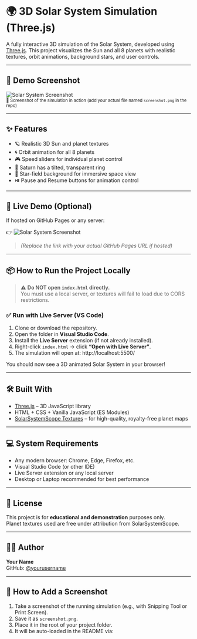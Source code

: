 # 🌍 3D Solar System Simulation (Three.js)

A fully interactive 3D simulation of the Solar System, developed using [Three.js](https://threejs.org/). This project visualizes the Sun and all 8 planets with realistic textures, orbit animations, background stars, and user controls.

---

## 📸 Demo Screenshot

![Solar System Screenshot](screenshot.png)  
<sub>🌌 Screenshot of the simulation in action (add your actual file named `screenshot.png` in the repo)</sub>

---

## ✨ Features

- 🪐 Realistic 3D Sun and planet textures
- 🌀 Orbit animation for all 8 planets
- 🎮 Speed sliders for individual planet control
- 💫 Saturn has a tilted, transparent ring
- 🌟 Star-field background for immersive space view
- ⏯️ Pause and Resume buttons for animation control

---

## 🚀 Live Demo (Optional)

If hosted on GitHub Pages or any server:

👉 ![Solar System Screenshot](screenshot.png)

> *(Replace the link with your actual GitHub Pages URL if hosted)*

---

## 📦 How to Run the Project Locally

> ⚠️ **Do NOT open `index.html` directly.**  
> You must use a local server, or textures will fail to load due to CORS restrictions.

### ✅ Run with Live Server (VS Code)

1. Clone or download the repository.
2. Open the folder in **Visual Studio Code**.
3. Install the **Live Server** extension (if not already installed).
4. Right-click `index.html` → click **“Open with Live Server”**.
5. The simulation will open at: http://localhost:5500/


You should now see a 3D animated Solar System in your browser!

---

## 🛠️ Built With

- [Three.js](https://threejs.org/) – 3D JavaScript library
- HTML + CSS + Vanilla JavaScript (ES Modules)
- [SolarSystemScope Textures](https://www.solarsystemscope.com/textures/) – for high-quality, royalty-free planet maps

---

## 💻 System Requirements

- Any modern browser: Chrome, Edge, Firefox, etc.
- Visual Studio Code (or other IDE)
- Live Server extension or any local server
- Desktop or Laptop recommended for best performance

---

## 📝 License

This project is for **educational and demonstration** purposes only.  
Planet textures used are free under attribution from SolarSystemScope.

---

## 🙋‍♂️ Author

**Your Name**  
GitHub: [@yourusername](https://github.com/yourusername)

---

## 📁 How to Add a Screenshot

1. Take a screenshot of the running simulation (e.g., with Snipping Tool or Print Screen).
2. Save it as `screenshot.png`.
3. Place it in the root of your project folder.
4. It will be auto-loaded in the README via:
```markdown

